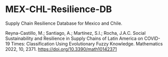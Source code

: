 # MEX-CHL-Resilience-DB
Supply Chain Resilience Database for Mexico and Chile.

Reyna-Castillo, M.; Santiago, A.; Martínez, S.I.; Rocha, J.A.C. Social Sustainability and Resilience in Supply Chains of Latin America on COVID-19 Times: Classification Using Evolutionary Fuzzy Knowledge. Mathematics 2022, 10, 2371. https://doi.org/10.3390/math10142371
